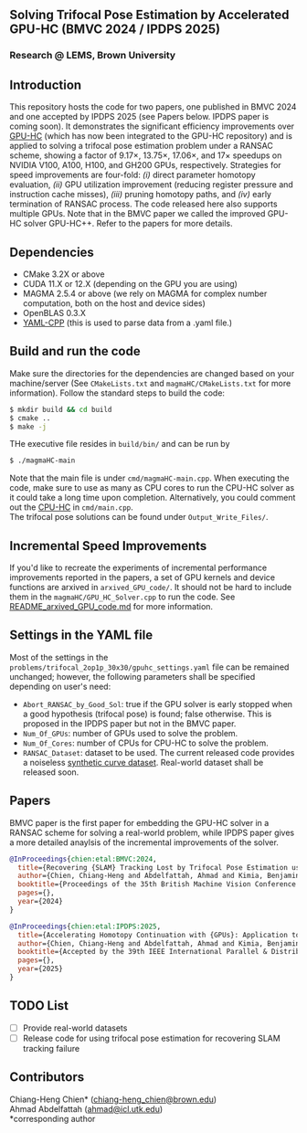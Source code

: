 ## Solving Trifocal Pose Estimation by Accelerated GPU-HC (BMVC 2024 / IPDPS 2025)
### Research @ LEMS, Brown University
## Introduction
This repository hosts the code for two papers, one published in BMVC 2024 and one accepted by IPDPS 2025 (see Papers below. IPDPS paper is coming soon). It demonstrates the significant efficiency improvements over [GPU-HC](https://github.com/C-H-Chien/Homotopy-Continuation-Tracker-on-GPU/tree/main) (which has now been integrated to the GPU-HC repository) and is applied to solving a trifocal pose estimation problem under a RANSAC scheme, showing a factor of 9.17×, 13.75×, 17.06×, and 17× speedups on NVIDIA V100, A100, H100, and GH200
GPUs, respectively. Strategies for speed improvements are four-fold: _(i)_ direct parameter homotopy evaluation, _(ii)_ GPU utilization improvement (reducing register pressure and instruction cache misses), _(iii)_ pruning homotopy paths, and _(iv)_ early termination of RANSAC process. The code released here also supports multiple GPUs. Note that in the BMVC paper we called the improved GPU-HC solver GPU-HC++. Refer to the papers for more details.

## Dependencies
- CMake 3.2X or above <br />
- CUDA 11.X or 12.X (depending on the GPU you are using) <br />
- MAGMA 2.5.4 or above (we rely on MAGMA for complex number computation, both on the host and device sides) <br />
- OpenBLAS 0.3.X <br />
- [YAML-CPP](https://github.com/jbeder/yaml-cpp) (this is used to parse data from a .yaml file.) <br />

## Build and run the code
Make sure the directories for the dependencies are changed based on your machine/server (See ``CMakeLists.txt`` and ``magmaHC/CMakeLists.txt`` for more information). Follow the standard steps to build the code:
```bash
$ mkdir build && cd build
$ cmake ..
$ make -j
```
THe executive file resides in ``build/bin/`` and can be run by
```bash
$ ./magmaHC-main 
```
Note that the main file is under ``cmd/magmaHC-main.cpp``.
When executing the code, make sure to use as many as CPU cores to run the CPU-HC solver as it could take a long time upon completion. Alternatively, you could comment out the [CPU-HC](https://github.com/C-H-Chien/Trifocal_Pose_Estimation_using_GPUHC_plusplus/blob/95d97031abe5675e15f93021798631a8d72df4da/cmd/magmaHC-main.cpp#L257) in ``cmd/main.cpp``. <br />
The trifocal pose solutions can be found under ``Output_Write_Files/``.

## Incremental Speed Improvements
If you'd like to recreate the experiments of incremental performance improvements reported in the papers, a set of GPU kernels and device functions are arxived in ``arxived_GPU_code/``. It should not be hard to include them in the ``magmaHC/GPU_HC_Solver.cpp`` to run the code. See [README_arxived_GPU_code.md](https://github.com/C-H-Chien/Trifocal_Pose_Estimation_using_GPUHC_plusplus/blob/master/arxived_GPU_code/README_arxived_GPU_code.md) for more information. 

## Settings in the YAML file
Most of the settings in the ``problems/trifocal_2op1p_30x30/gpuhc_settings.yaml`` file can be remained unchanged; however, the following parameters shall be specified depending on user's need:
- ``Abort_RANSAC_by_Good_Sol``: true if the GPU solver is early stopped when a good hypothesis (trifocal pose) is found; false otherwise. This is proposed in the IPDPS paper but not in the BMVC paper.
- ``Num_Of_GPUs``: number of GPUs used to solve the problem.
- ``Num_Of_Cores``: number of CPUs for CPU-HC to solve the problem.
- ``RANSAC_Dataset``: dataset to be used. The current released code provides a noiseless [synthetic curve dataset](https://github.com/rfabbri/synthcurves-multiview-3d-dataset). Real-world dataset shall be released soon.

## Papers
BMVC paper is the first paper for embedding the GPU-HC solver in a RANSAC scheme for solving a real-world problem, while IPDPS paper gives a more detailed anaylsis of the incremental improvements of the solver. 
```BibTeX
@InProceedings{chien:etal:BMVC:2024,
  title={Recovering {SLAM} Tracking Lost by Trifocal Pose Estimation using {GPU-HC++}},
  author={Chien, Chiang-Heng and Abdelfattah, Ahmad and Kimia, Benjamin},
  booktitle={Proceedings of the 35th British Machine Vision Conference (BMVC)},
  pages={},
  year={2024}
}
```
```BibTeX
@InProceedings{chien:etal:IPDPS:2025,
  title={Accelerating Homotopy Continuation with {GPUs}: Application to Trifocal Pose Estimation},
  author={Chien, Chiang-Heng and Abdelfattah, Ahmad and Kimia, Benjamin},
  booktitle={Accepted by the 39th IEEE International Parallel & Distributed Processing Symposium (IPDPS)},
  pages={},
  year={2025}
}
```

## TODO List
- [ ] Provide real-world datasets
- [ ] Release code for using trifocal pose estimation for recovering SLAM tracking failure

## Contributors
Chiang-Heng Chien* (chiang-heng_chien@brown.edu) <br />
Ahmad Abdelfattah (ahmad@icl.utk.edu) <br />
*corresponding author